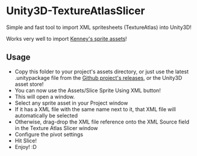 # Unity3D-TextureAtlasSlicer
Simple and fast tool to import XML spritesheets (TextureAtlas) into Unity3D!

Works very well to import [Kenney's sprite assets](http://opengameart.org/users/kenney)!

## Usage
- Copy this folder to your project's assets directory, or just use the latest .unitypackage file from the [Github project's releases](https://github.com/toxicFork/Unity3D-TextureAtlasSlicer/releases), or the Unity3D asset store!
- You can now use the Assets/Slice Sprite Using XML button!
- This will open a window.
- Select any sprite asset in your Project window
- If it has a XML file with the same name next to it, that XML file will automatically be selected
- Otherwise, drag-drop the XML file reference onto the XML Source field in the Texture Atlas Slicer window
- Configure the pivot settings
- Hit Slice!
- Enjoy! :D
